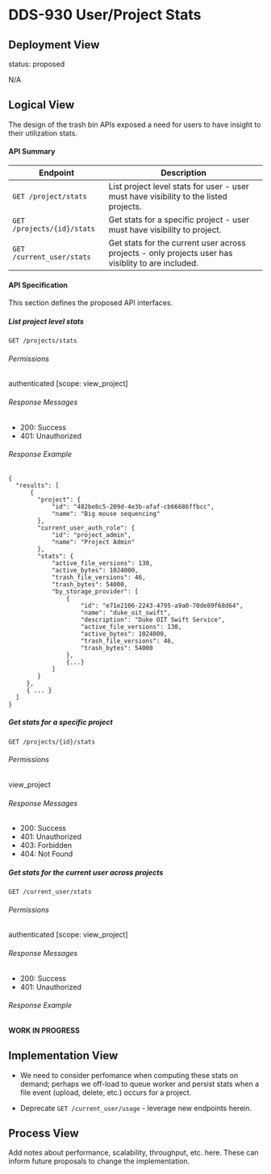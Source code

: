 # DDS-930 User/Project Stats

## Deployment View

status: proposed

N/A

## Logical View

The design of the trash bin APIs exposed a need for users to have insight to their utilization stats.

#### API Summary

|Endpoint |Description |
|---|---|
| `GET /project/stats` | List project level stats for user - user must have visibility to the listed projects. |
| `GET /projects/{id}/stats` | Get stats for a specific project - user must have visibility to project. |
| `GET /current_user/stats` | Get stats for the current user across projects - only projects user has visiblity to are included. |

#### API Specification
This section defines the proposed API interfaces.

##### List project level stats
`GET /projects/stats`

###### Permissions
authenticated [scope: view_project]

###### Response Messages
* 200: Success
* 401: Unauthorized

###### Response Example
```
{
  "results": [
	  {
	    "project": {
	    	"id": "482be8c5-209d-4e3b-afaf-cb66686ffbcc",
	    	"name": "Big mouse sequencing"
	    },
	    "current_user_auth_role": {
	        "id": "project_admin",
	        "name": "Project Admin"
	    },
	    "stats": {
		    "active_file_versions": 130,
		    "active_bytes": 1024000,
		    "trash_file_versions": 46,
		    "trash_bytes": 54000,
		    "by_storage_provider": [
		    	{
		    		"id": "e71e2106-2243-4795-a9a0-70de89f68d64",
      				"name": "duke_oit_swift",
      				"description": "Duke OIT Swift Service",
      				"active_file_versions": 130,
		    		"active_bytes": 1024000,
		    		"trash_file_versions": 46,
		    		"trash_bytes": 54000
      			},
      			{...}
		    ]
	    }	    		
     },
     { ... }
  ] 
}
```

##### Get stats for a specific project
`GET /projects/{id}/stats`

###### Permissions
view_project

###### Response Messages
* 200: Success
* 401: Unauthorized
* 403: Forbidden
* 404: Not Found

##### Get stats for the current user across projects
`GET /current_user/stats`

###### Permissions
authenticated [scope: view_project]

###### Response Messages
* 200: Success
* 401: Unauthorized

###### Response Example
**WORK IN PROGRESS**

## Implementation View

+ We need to consider perfomance when computing these stats on demand; perhaps we off-load to queue worker and persist stats when a file event (upload, delete, etc.) occurs for a project.

+ Deprecate `GET /current_user/usage` - leverage new endpoints herein.

## Process View

Add notes about performance, scalability, throughput, etc. here. These can inform future proposals to change the implementation.